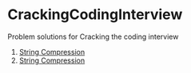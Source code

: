 # CrackingCodingInterview

Problem solutions for Cracking the coding interview
1. <a href="https://github.com/Trojan2877/CrackingCodingInterview/tree/problems1.0/StringCompression">String Compression</a>
2. <a href="https://github.com/Trojan2877/CrackingCodingInterview/tree/problems1.0/RotateMatrix">String Compression</a>
